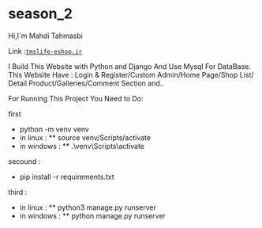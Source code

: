 # season_2



Hi,I`m Mahdi Tahmasbi

Link :<code><a href="https://tmslife-eshop.ir/">tmslife-eshop.ir</a></code>

I Build This Website with Python and Django And Use Mysql For DataBase. This Website Have : Login &
Register/Custom Admin/Home Page/Shop List/ Detail
Product/Galleries/Comment Section and..




For Running This Project You Need to Do:

first

* python -m venv venv
* in linux :
** source venv/Scripts/activate
* in windows :
** .\venv\Scripts\activate


secound :



* pip install -r requirements.txt


third : 


* in linux :
** python3 manage.py runserver
* in windows :
** python manage.py runserver

